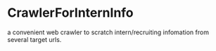# CrawlerForInternInfo
a convenient web crawler to scratch intern/recruiting infomation from several target urls.
